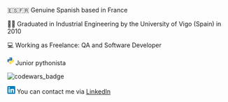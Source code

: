🇪🇸🇫🇷 Genuine Spanish based in France

👨‍🎓 Graduated in Industrial Engineering by the University of Vigo (Spain) in 2010

💻 Working as Freelance: QA and Software Developer

<img height="18" src="python-logo-only.svg"/> Junior pythonista

![codewars_badge](https://www.codewars.com/users/daniel-ob/badges/small)

<img height="18" src="linkedin-logo.png"/> You can contact me via <a href="https://www.linkedin.com/in/danielobregonrey/">LinkedIn</a>
